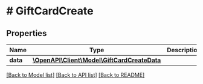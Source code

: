 # # GiftCardCreate

## Properties

Name | Type | Description | Notes
------------ | ------------- | ------------- | -------------
**data** | [**\OpenAPI\Client\Model\GiftCardCreateData**](GiftCardCreateData.md) |  |

[[Back to Model list]](../../README.md#models) [[Back to API list]](../../README.md#endpoints) [[Back to README]](../../README.md)
